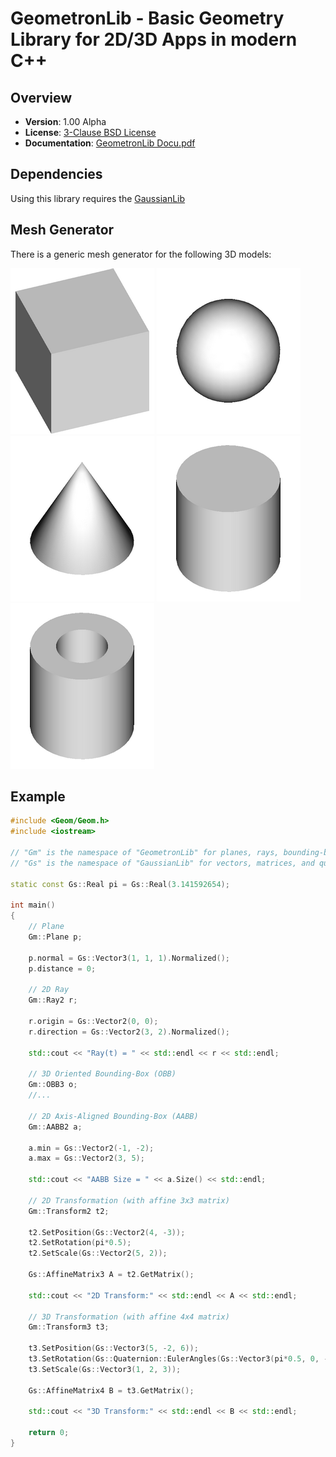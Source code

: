 GeometronLib - Basic Geometry Library for 2D/3D Apps in modern C++
==================================================================

Overview
--------

- **Version**: 1.00 Alpha
- **License**: [3-Clause BSD License](https://github.com/LukasBanana/GaussianLib/blob/master/LICENSE.txt)
- **Documentation**: [GeometronLib Docu.pdf](https://github.com/LukasBanana/GeometronLib/blob/master/docu/GeometronLib%20Docu.pdf)


Dependencies
------------

Using this library requires the [GaussianLib](https://github.com/LukasBanana/GaussianLib)


Mesh Generator
--------------

There is a generic mesh generator for the following 3D models:

<img src="docu/images/Mesh_Cuboid.png" alt="Cuboid"/>
<img src="docu/images/Mesh_Ellipsoid.png" alt="Ellipsoid"/>
<img src="docu/images/Mesh_Cone.png" alt="Cone"/>
<img src="docu/images/Mesh_Cylinder.png" alt="Cylinder"/>
<img src="docu/images/Mesh_Pipe.png" alt="Pipe"/>


Example
-------

```cpp
#include <Geom/Geom.h>
#include <iostream>

// "Gm" is the namespace of "GeometronLib" for planes, rays, bounding-boxes, transformations, etc.
// "Gs" is the namespace of "GaussianLib" for vectors, matrices, and quaternions

static const Gs::Real pi = Gs::Real(3.141592654);

int main()
{
    // Plane
    Gm::Plane p;
    
    p.normal = Gs::Vector3(1, 1, 1).Normalized();
    p.distance = 0;
    
    // 2D Ray
    Gm::Ray2 r;
    
    r.origin = Gs::Vector2(0, 0);
    r.direction = Gs::Vector2(3, 2).Normalized();
    
    std::cout << "Ray(t) = " << std::endl << r << std::endl;
    
    // 3D Oriented Bounding-Box (OBB)
    Gm::OBB3 o;
    //...
    
    // 2D Axis-Aligned Bounding-Box (AABB)
    Gm::AABB2 a;
    
    a.min = Gs::Vector2(-1, -2);
    a.max = Gs::Vector2(3, 5);
    
    std::cout << "AABB Size = " << a.Size() << std::endl;
    
    // 2D Transformation (with affine 3x3 matrix)
    Gm::Transform2 t2;
    
    t2.SetPosition(Gs::Vector2(4, -3));
    t2.SetRotation(pi*0.5);
    t2.SetScale(Gs::Vector2(5, 2));
    
    Gs::AffineMatrix3 A = t2.GetMatrix();
    
    std::cout << "2D Transform:" << std::endl << A << std::endl;
    
    // 3D Transformation (with affine 4x4 matrix)
    Gm::Transform3 t3;
    
    t3.SetPosition(Gs::Vector3(5, -2, 6));
    t3.SetRotation(Gs::Quaternion::EulerAngles(Gs::Vector3(pi*0.5, 0, -pi*0.25)));
    t3.SetScale(Gs::Vector3(1, 2, 3));
    
    Gs::AffineMatrix4 B = t3.GetMatrix();
    
    std::cout << "3D Transform:" << std::endl << B << std::endl;
    
    return 0;
}
```


